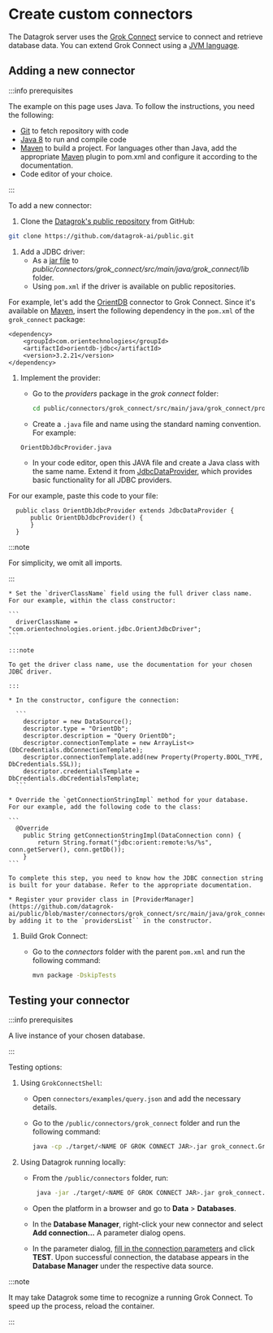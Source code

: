 # Create custom connectors

The Datagrok server uses the [Grok Connect](https://github.com/datagrok-ai/public/blob/master/connectors/README.md) service to connect and retrieve database data. You can extend Grok Connect using a [JVM language](https://www.oracle.com/technical-resources/articles/java/architect-languages.html).

## Adding a new connector

:::info prerequisites

The example on this page uses Java. To follow the instructions, you need the following:

* [Git](https://git-scm.com/) to fetch repository with code
* [Java 8](https://www.java.com/download/ie_manual.jsp) to run and compile code
* [Maven](https://maven.apache.org/download.cgi) to build a project. For languages other than Java, add the appropriate [Maven](https://maven.apache.org/) plugin to 
pom.xml and configure it according to the documentation.
* Code editor of your choice.

:::

To add a new connector:

1. Clone the [Datagrok's public repository](https://github.com/datagrok-ai/public) from GitHub:

  ```bash
  git clone https://github.com/datagrok-ai/public.git
  ```

1. Add a JDBC driver:
   * As a [jar file](https://docs.oracle.com/javase/8/docs/technotes/guides/jar/jarGuide.html) to _public/connectors/grok_connect/src/main/java/grok_connect/lib_ folder.
   * Using `pom.xml` if the driver is available on public repositories. 
  
  For example, let's add the [OrientDB](http://orientdb.org/) connector to 
Grok Connect. Since it's available on [Maven](https://mvnrepository.com/artifact/com.orientechnologies/orientdb-jdbc), insert the following dependency in the `pom.xml` of the `grok_connect` package:

  ```
  <dependency>
      <groupId>com.orientechnologies</groupId>
      <artifactId>orientdb-jdbc</artifactId>
      <version>3.2.21</version>
  </dependency>
  ```

1. Implement the provider:
   * Go to the _providers_ package in the _grok connect_ folder:

      ```bash
      cd public/connectors/grok_connect/src/main/java/grok_connect/providers
      ```

    * Create a `.java` file and name using the standard naming convention. For example:
    
     ```
     OrientDbJdbcProvider.java
     ```

    * In your code editor, open this JAVA file and create a Java class with the same name. 
Extend it from [JdbcDataProvider](https://github.com/datagrok-ai/public/blob/master/connectors/grok_connect/src/main/java/grok_connect/providers/JdbcDataProvider.java), which provides basic functionality for all JDBC providers.

 For our example, paste this code to your file:

  ```
    public class OrientDbJdbcProvider extends JdbcDataProvider {
        public OrientDbJdbcProvider() {
        }
    }
  ```

  :::note
  
  For simplicity, we omit all imports.
  
  :::

    * Set the `driverClassName` field using the full driver class name. For our example, within the class constructor:

    ```
      driverClassName = "com.orientechnologies.orient.jdbc.OrientJdbcDriver";
    ```
  
    :::note

    To get the driver class name, use the documentation for your chosen JDBC driver. 

    :::

    * In the constructor, configure the connection:
  
      ```
        descriptor = new DataSource();
        descriptor.type = "OrientDb";
        descriptor.description = "Query OrientDb";
        descriptor.connectionTemplate = new ArrayList<>(DbCredentials.dbConnectionTemplate);
        descriptor.connectionTemplate.add(new Property(Property.BOOL_TYPE, DbCredentials.SSL));
        descriptor.credentialsTemplate = DbCredentials.dbCredentialsTemplate;
      ```

    * Override the `getConnectionStringImpl` method for your database.
    For our example, add the following code to the class:

    ```
      @Override
        public String getConnectionStringImpl(DataConnection conn) {
            return String.format("jdbc:orient:remote:%s/%s", conn.getServer(), conn.getDb());
        }
    ```
    
    To complete this step, you need to know how the JDBC connection string is built for your database. Refer to the appropriate documentation.

    * Register your provider class in [ProviderManager](https://github.com/datagrok-ai/public/blob/master/connectors/grok_connect/src/main/java/grok_connect/utils/ProviderManager.java) by adding it to the `providersList`` in the constructor.

1. Build Grok Connect: 
    * Go to the _connectors_ folder with the parent `pom.xml` and run the following command:

      ```bash
      mvn package -DskipTests
      ```

## Testing your connector

:::info prerequisites

A live instance of your chosen database.

:::

Testing options: 

1. Using `GrokConnectShell`:

    * Open `connectors/examples/query.json` and add the necessary details.
    * Go to the `/public/connectors/grok_connect` folder and run the following command:

      ```bash
      java -cp ./target/<NAME OF GROK CONNECT JAR>.jar grok_connect.GrokConnectShell --q <ABSOLUTE PATH TO query.json>
      ```

2. Using Datagrok running locally:

    * From the `/public/connectors` folder, run:

      ```bash
       java -jar ./target/<NAME OF GROK CONNECT JAR>.jar grok_connect.GrokConnect
      ```
 
    * Open the platform in a browser and go to **Data** > **Databases**.
    * In the **Database Manager**, right-click your new connector and select **Add connection...** A parameter dialog opens.
    * In the parameter dialog, [fill in the connection parameters](databases.mdx#connecting-to-database) and click **TEST**. Upon successful connection, the database appears in the **Database Manager** under the respective data source. 

  :::note
  
  It may take Datagrok some time to recognize a running Grok Connect. To speed up the process, reload the container.

  :::